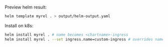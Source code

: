 Preview helm result: 

```bash
helm template myrel . > output/helm-output.yaml
```

Install on k8s:

```bash
helm install myrel . # name becomes <chartname>-ingress 
helm install myrel . --set ingress.name=custom-ingress # overrides name
```